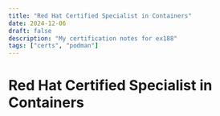 ```yaml
---
title: "Red Hat Certified Specialist in Containers"
date: 2024-12-06
draft: false
description: "My certification notes for ex188"
tags: ["certs", "podman"]
---
```


# Red Hat Certified Specialist in Containers